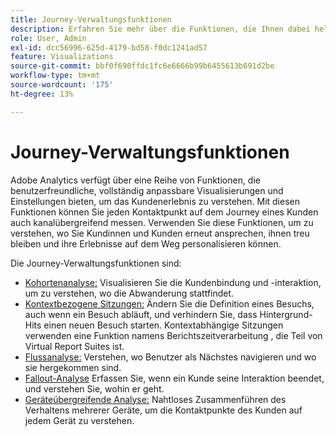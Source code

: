 ```yaml
---
title: Journey-Verwaltungsfunktionen
description: Erfahren Sie mehr über die Funktionen, die Ihnen dabei helfen, das Kundenerlebnis und die Kunden-Journey zu verstehen.
role: User, Admin
exl-id: dcc56996-625d-4179-bd58-f0dc1241ad57
feature: Visualizations
source-git-commit: bbf0f690ffdc1fc6e6666b99b6455613b691d2be
workflow-type: tm+mt
source-wordcount: '175'
ht-degree: 13%

---
```


# Journey-Verwaltungsfunktionen

Adobe Analytics verfügt über eine Reihe von Funktionen, die benutzerfreundliche, vollständig anpassbare Visualisierungen und Einstellungen bieten, um das Kundenerlebnis zu verstehen. Mit diesen Funktionen können Sie jeden Kontaktpunkt auf dem Journey eines Kunden auch kanalübergreifend messen. Verwenden Sie diese Funktionen, um zu verstehen, wo Sie Kundinnen und Kunden erneut ansprechen, ihnen treu bleiben und ihre Erlebnisse auf dem Weg personalisieren können.

Die Journey-Verwaltungsfunktionen sind:

* [Kohortenanalyse:](visualizations/cohort-table/cohort-analysis.md) Visualisieren Sie die Kundenbindung und -interaktion, um zu verstehen, wo die Abwanderung stattfindet.
* [Kontextbezogene Sitzungen:](../../components/vrs/vrs-report-time-processing.md) Ändern Sie die Definition eines Besuchs, auch wenn ein Besuch abläuft, und verhindern Sie, dass Hintergrund-Hits einen neuen Besuch starten. Kontextabhängige Sitzungen verwenden eine Funktion namens Berichtszeitverarbeitung , die Teil von Virtual Report Suites ist.
* [Flussanalyse:](visualizations/c-flow/flow.md) Verstehen, wo Benutzer als Nächstes navigieren und wo sie hergekommen sind.
* [Fallout-Analyse](visualizations/fallout/fallout-flow.md) Erfassen Sie, wenn ein Kunde seine Interaktion beendet, und verstehen Sie, wohin er geht.
* [Geräteübergreifende Analyse:](../../components/cda/overview.md) Nahtloses Zusammenführen des Verhaltens mehrerer Geräte, um die Kontaktpunkte des Kunden auf jedem Gerät zu verstehen.
